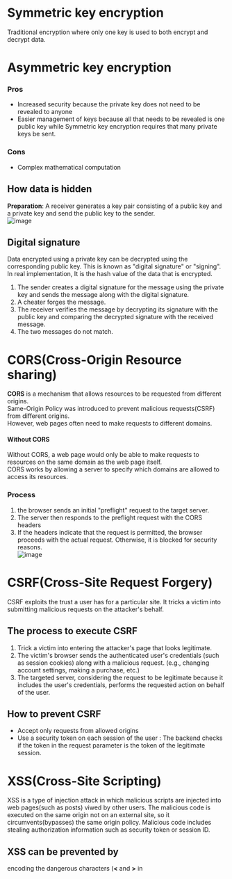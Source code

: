 # Symmetric key encryption
Traditional encryption where only one key is used to both encrypt and decrypt data.

# Asymmetric key encryption
### Pros
- Increased security because the private key does not need to be revealed to anyone
- Easier management of keys because all that needs to be revealed is one public key while Symmetric key encryption requires that many private keys be sent.
### Cons
- Complex mathematical computation
## How data is hidden
**Preparation**: A receiver generates a key pair consisting of a public key and a private key and send the public key to the sender.<br>
![image](https://user-images.githubusercontent.com/67142421/222992037-5f45d95f-5a57-4a36-af02-6b1850d03899.png)

## Digital signature
Data encrypted using a private key can be decrypted using the corresponding public key. This is known as "digital signature" or "signing".<br>
In real implementation, It is the hash value of the data that is encrypted.
1. The sender creates a digital signature for the message using the private key and sends the message along with the digital signature.
2. A cheater forges the message.
3. The receiver verifies the message by decrypting its signature with the public key and comparing the decrypted signature with the received message.
4. The two messages do not match.
# CORS(Cross-Origin Resource sharing)
**CORS** is a mechanism that allows resources to be requested from different origins.<br>
Same-Origin Policy was introduced to prevent malicious requests(CSRF) from different origins.<br>
However, web pages often need to make requests to different domains.<br>
#### Without CORS
Without CORS, a web page would only be able to make requests to resources on the same domain as the web page itself.<br>
CORS works by allowing a server to specify which domains are allowed to access its resources.<br>

### Process
1. the browser sends an initial "preflight" request to the target server.
2. The server then responds to the preflight request with the CORS headers
3. If the headers indicate that the request is permitted, the browser proceeds with the actual request. Otherwise, it is blocked for security reasons.<br>
![image](https://user-images.githubusercontent.com/67142421/183492714-17a6d283-1c28-4377-9a5b-0b3de112ec1a.png)

# CSRF(Cross-Site Request Forgery)
CSRF exploits the trust a user has for a particular site. It tricks a victim into submitting malicious requests on the attacker's behalf.
## The process to execute CSRF
1. Trick a victim into entering the attacker's page that looks legitimate.
2. The victim's browser sends the authenticated user's credentials (such as session cookies) along with a malicious request. (e.g., changing account settings, making a purchase, etc.)
3. The targeted server, considering the request to be legitimate because it includes the user's credentials, performs the requested action on behalf of the user.
## How to prevent CSRF
- Accept only requests from allowed origins
- Use a security token on each session of the user : The backend checks if the token in the request parameter is the token of the legitimate session.

# XSS(Cross-Site Scripting)
XSS is a type of injection attack in which malicious scripts are injected into web pages(such as posts) viwed by other users. The malicious code is executed on the same origin not on an external site, so it circumvents(bypasses) the same origin policy. Malicious code includes stealing authorization information such as security token or session ID.
## XSS can be prevented by
encoding the dangerous characters (**<** and **>** in <script>) in the data that a web page receives to prevent the data from being interpreted in any malicious way

>Both CSRF and XSS allow an attacker to masquerade as a victim user, to carry out any actions that the user is able to perform.<br>

# SQL injection
An SQL injection is to inject malicious SQL statements into an input to gain unauthorized access to database.

# HTTPs

